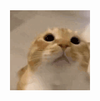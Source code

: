 <div align="center">

<img src="https://github.com/CalvinDeVinson/CalvinDeVinson/blob/main/4x.gif" alt="Gif 1">
